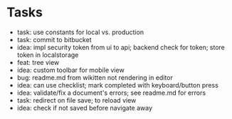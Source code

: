 
# Tasks

- task: use constants for local vs. production
- task: commit to bitbucket
- idea: impl security token from ui to api; backend check for token; store token in localstorage
- feat: tree view
- idea: custom toolbar for mobile view
- bug: readme.md from wikitten not rendering in editor
- idea: can use checklist; mark completed with keyboard/button press
- idea: validate/fix a document's errors; see readme.md for errors
- task: redirect on file save; to reload view
- idea: check if not saved before navigate away